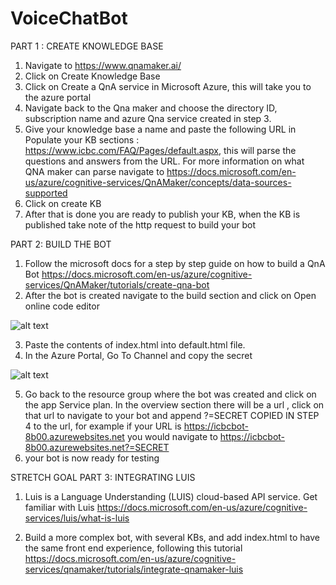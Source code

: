 # VoiceChatBot

PART 1 : CREATE KNOWLEDGE BASE
1) Navigate to https://www.qnamaker.ai/
2) Click on Create Knowledge Base
3) Click on Create a QnA service in Microsoft Azure, this will take you to the azure portal
4) Navigate back to the Qna maker and choose the directory ID, subscription name and azure Qna service created in step 3. 
5) Give your knowledge base a name and paste the following URL in Populate your KB sections : https://www.icbc.com/FAQ/Pages/default.aspx, this will parse the questions and answers
from the URL. For more information on what QNA maker can parse navigate to https://docs.microsoft.com/en-us/azure/cognitive-services/QnAMaker/concepts/data-sources-supported
6) Click on create KB 
7) After that is done you are ready to publish your KB, when the KB is published take note of the http request to build your bot

PART 2: BUILD THE BOT
1) Follow the microsoft docs for a step by step guide on how to build a QnA Bot https://docs.microsoft.com/en-us/azure/cognitive-services/QnAMaker/tutorials/create-qna-bot
2) After the bot is created navigate to the build section and click on Open online code editor

![alt text](https://icbclogo.blob.core.windows.net/icbc/portalCodeScreenshot.jpg)

3) Paste the contents of index.html into default.html file. 
4) In the Azure Portal, Go To Channel and copy the secret 

![alt text](https://icbclogo.blob.core.windows.net/icbc/channels.PNG)

5) Go back to the resource group where the bot was created and click on the app Service plan. In the overview section there will be a url , click on that url to navigate to your bot and append ?=SECRET COPIED IN STEP 4 to the url,  for example if your URL is https://icbcbot-8b00.azurewebsites.net you would navigate to https://icbcbot-8b00.azurewebsites.net?=SECRET
6) your bot is now ready for testing

STRETCH GOAL PART 3: INTEGRATING LUIS
1) Luis is a Language Understanding (LUIS) cloud-based API service. Get familiar with Luis https://docs.microsoft.com/en-us/azure/cognitive-services/luis/what-is-luis

2) Build a more complex bot, with several KBs, and add index.html to have the same front end experience, following this tutorial
https://docs.microsoft.com/en-us/azure/cognitive-services/qnamaker/tutorials/integrate-qnamaker-luis
